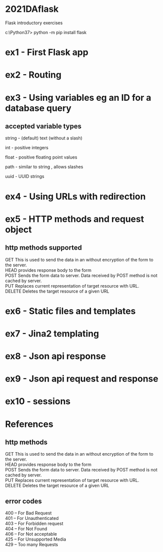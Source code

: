 # 2021DAflask
Flask introductory exercises

c:\Python37> python -m pip install flask  

# ex1 - First Flask app

# ex2 - Routing

# ex3 - Using variables eg an ID for a database query

## accepted variable types
string - (default) text (without a slash)

int -  positive integers

float - positive floating point values

path - similar to string , allows slashes

uuid  - UUID strings

# ex4 - Using URLs with redirection

# ex5 - HTTP methods and request object

## http methods supported
GET	    This is used to send the data in an without encryption of the form to the server.  
HEAD	provides response body to the form  
POST	Sends the form data to server. Data received by POST method is not cached by server.  
PUT	    Replaces current representation of target resource with URL.  
DELETE	Deletes the target resource of a given URL  

# ex6 - Static files and templates

# ex7 - Jina2 templating

# ex8 - Json api response

# ex9 - Json api request and response

# ex10  - sessions



# References

## http methods
GET	    This is used to send the data in an without encryption of the form to the server.  
HEAD	provides response body to the form  
POST	Sends the form data to server. Data received by POST method is not cached by server.  
PUT	    Replaces current representation of target resource with URL.  
DELETE	Deletes the target resource of a given URL  

## error codes
400 – For Bad Request  
401 – For Unauthenticated  
403 – For Forbidden request  
404 – For Not Found  
406 – For Not acceptable  
425 – For Unsupported Media  
429 – Too many Requests  